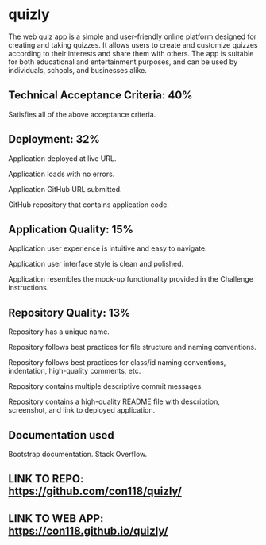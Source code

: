 # quizly

The web quiz app is a simple and user-friendly online platform designed for creating and taking quizzes. It allows users to create and customize quizzes according to their interests and share them with others. The app is suitable for both educational and entertainment purposes, and can be used by individuals, schools, and businesses alike.

## Technical Acceptance Criteria: 40%
Satisfies all of the above acceptance criteria.
## Deployment: 32%
Application deployed at live URL.

Application loads with no errors.

Application GitHub URL submitted.

GitHub repository that contains application code.

## Application Quality: 15%
Application user experience is intuitive and easy to navigate.

Application user interface style is clean and polished.

Application resembles the mock-up functionality provided in the Challenge instructions.

## Repository Quality: 13%
Repository has a unique name.

Repository follows best practices for file structure and naming conventions.

Repository follows best practices for class/id naming conventions, indentation, high-quality comments, etc.

Repository contains multiple descriptive commit messages.

Repository contains a high-quality README file with description, screenshot, and link to deployed application.

## Documentation used 
Bootstrap documentation.
Stack Overflow.

## LINK TO REPO: https://github.com/con118/quizly/
## LINK TO WEB APP: https://con118.github.io/quizly/
